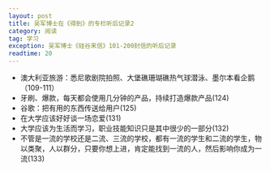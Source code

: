 ```yaml
---
layout: post
title: 吴军博士在《得到》的专栏听后记录2
category: 阅读
tag: 学习
exception: 吴军博士《硅谷来信》101-200封信的听后记录
readtime: 20
---
```


* 澳大利亚旅游：悉尼歌剧院拍照、大堡礁珊瑚礁热气球潜泳、墨尔本看企鹅（109-111）
* 牙刷、爆款，每天都会使用几分钟的产品，持续打造爆款产品(124)
* 谷歌：把有用的东西传送给用户(125)
* 在大学应该好好谈一场恋爱(131)
* 大学应该为生活而学习，职业技能知识只是其中很少的一部分(132)
* 不管是一流的学校还是二流、三流的学校，都有一流的学生和二流的学生，物以类聚，人以群分，只要你想上进，肯定能找到一流的人，然后影响你成为一流(133)
